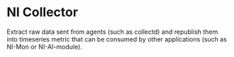 # NI Collector
Extract raw data sent from agents (such as collectd) and republish them into timeseries metric that can be consumed by other applications (such as NI-Mon or NI-AI-module).
